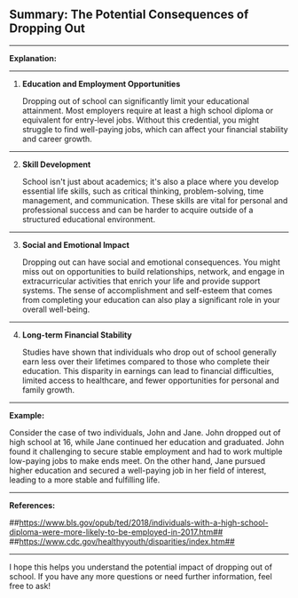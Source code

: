 ## Summary: The Potential Consequences of Dropping Out

---

**Explanation:**

---

1. **Education and Employment Opportunities**

   Dropping out of school can significantly limit your educational attainment. Most employers require at least a high school diploma or equivalent for entry-level jobs. Without this credential, you might struggle to find well-paying jobs, which can affect your financial stability and career growth.

---

2. **Skill Development**

   School isn't just about academics; it's also a place where you develop essential life skills, such as critical thinking, problem-solving, time management, and communication. These skills are vital for personal and professional success and can be harder to acquire outside of a structured educational environment.

---

3. **Social and Emotional Impact**

   Dropping out can have social and emotional consequences. You might miss out on opportunities to build relationships, network, and engage in extracurricular activities that enrich your life and provide support systems. The sense of accomplishment and self-esteem that comes from completing your education can also play a significant role in your overall well-being.

---

4. **Long-term Financial Stability**

   Studies have shown that individuals who drop out of school generally earn less over their lifetimes compared to those who complete their education. This disparity in earnings can lead to financial difficulties, limited access to healthcare, and fewer opportunities for personal and family growth.

---

**Example:**

Consider the case of two individuals, John and Jane. John dropped out of high school at 16, while Jane continued her education and graduated. John found it challenging to secure stable employment and had to work multiple low-paying jobs to make ends meet. On the other hand, Jane pursued higher education and secured a well-paying job in her field of interest, leading to a more stable and fulfilling life.

---

**References:**

##https://www.bls.gov/opub/ted/2018/individuals-with-a-high-school-diploma-were-more-likely-to-be-employed-in-2017.htm##
##https://www.cdc.gov/healthyyouth/disparities/index.htm##

---

I hope this helps you understand the potential impact of dropping out of school. If you have any more questions or need further information, feel free to ask!